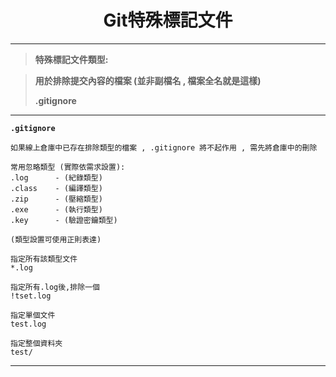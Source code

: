 <div align=center>

# Git特殊標記文件 #

</div>

---

> **特殊標記文件類型:**

> **用於排除提交內容的檔案 (並非副檔名 , 檔案全名就是這樣)**
>
> **.gitignore**
>
>

---
**`.gitignore`**
```
如果線上倉庫中已存在排除類型的檔案 , .gitignore 將不起作用 , 需先將倉庫中的刪除

常用忽略類型 (實際依需求設置):
.log      - (紀錄類型)
.class    - (編譯類型)
.zip      - (壓縮類型)
.exe      - (執行類型)
.key      - (驗證密鑰類型)

(類型設置可使用正則表達)

指定所有該類型文件
*.log

指定所有.log後,排除一個
!tset.log

指定單個文件
test.log

指定整個資料夾
test/
```
---